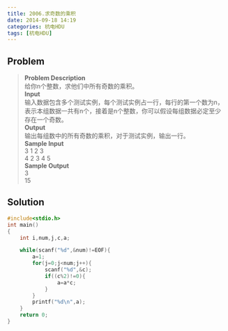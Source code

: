 ```yaml
---
title: 2006.求奇数的乘积
date: 2014-09-18 14:19
categories: 杭电HDU
tags: [杭电HDU]
---
```

## Problem
>**Problem Description**  
给你n个整数，求他们中所有奇数的乘积。  
**Input**  
输入数据包含多个测试实例，每个测试实例占一行，每行的第一个数为n，表示本组数据一共有n个，接着是n个整数，你可以假设每组数据必定至少存在一个奇数。   
**Output**  
输出每组数中的所有奇数的乘积，对于测试实例，输出一行。  
**Sample Input**  
3 1 2 3  
4 2 3 4 5  
**Sample Output**  
3  
15  

## Solution
```cpp
#include<stdio.h>
int main()
{
	int i,num,j,c,a;

	while(scanf("%d",&num)!=EOF){
		a=1;                        
		for(j=0;j<num;j++){
			scanf("%d",&c);
			if((c%2)!=0){
				a=a*c;
			}                 
		}
		printf("%d\n",a);
	}
	return 0;
}
```